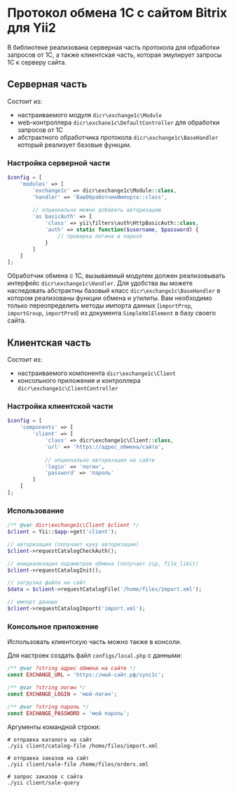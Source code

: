 # Протокол обмена 1С с сайтом Bitrix для Yii2

В библиотеке реализована серверная часть протокола для обработки запросов от 1С, а также клиентская часть, которая
эмулирует запросы 1С к серверу сайта.

## Серверная часть

Состоит из:

- настраиваемого модуля `dicr\exchange1c\Module`
- web-контроллера `dicr\exchane1c\DefaultController` для обработки запросов от 1С
- абстрактного обработчика протокола `dicr\exchange1c\BaseHandler` который реализует базовые функции.

### Настройка серверной части

```php
$config = [
    'modules' => [
        'exchange1c' => dicr\exchange1c\Module::class,
        'handler' => 'ВашОбработчикИмпорта::class',
        
        // опционально можно добавить авторизацию
        'as basicAuth' => [
            'class' => yii\filters\auth\HttpBasicAuth::class,
            'auth' => static function($username, $password) {
                // проверка логина и пароля
            }
        ]
    ]
];
```

Обработчик обмена с 1С, вызываемый модулем должен реализовывать интерфейс `dicr\exchange1c\Handler`. Для удобства вы
можете наследовать абстрактны базовый класс `dicr\exchange1c\BaseHandler` в котором реализованы функции обмена и
утилиты. Вам необходимо только переопределить методы импорта данных (`importProp`, `importGroup`, `importProd`)
из документа `SimpleXmlElement` в базу своего сайта.

## Клиентская часть

Состоит из:

- настраиваемого компонента `dicr\exchange1c\Client`
- консольного приложения и контроллера `dicr\exchange1c\ClientController`

### Настройка клиентской части

```php
$config = [
    'components' => [
        'client' => [
            'class' => dicr\exchange1c\Client::class,
            'url' => 'https://адрес_обмена/сайта',
            
            // опционально авторизация на сайте
            'login' => 'логин',
            'password' => 'пароль'
        ]
    ]       
];
```

### Использование

```php
/** @var dicr\exchange1c\Client $client */
$client = Yii::$app->get('client');

// авторизация (получает куку авторизации)
$client->requestCatalogCheckAuth();

// инициализация параметров обмена (получает zip, file_limit)
$client->requestCatalogInit();

// загрузка файла на сайт
$data = $client->requestCatalogFile('/home/files/import.xml');

// импорт данных
$client->requestCatalogImport('import.xml');
```

### Консольное приложение

Использовать клиентскую часть можно также в консоли.

Для настроек создать файл `configs/local.php` с данными:

```php
/** @var ?string адрес обмена на сайте */
const EXCHANGE_URL = 'https://мой-сайт.рф/sync1c';

/** @var ?string логин */
const EXCHANGE_LOGIN = 'мой-логин';

/** @var ?string пароль */
const EXCHANGE_PASSWORD = 'мой пароль';
```

Аргументы командной строки:

```shell
# отправка каталога на сайт
./yii client/catalog-file /home/files/import.xml

# отправка заказов на сайт
./yii client/sale-file /home/files/orders.xml

# запрос заказов с сайта
./yii client/sale-query
```
